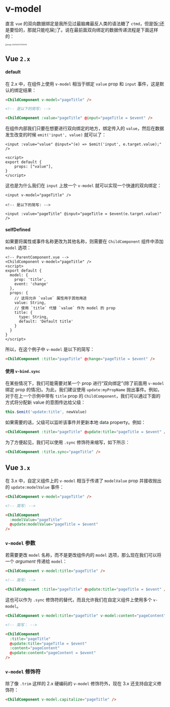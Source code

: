 # v-model

直言 `vue` 的双向数据绑定是我所见过最脑瘫最反人类的语法糖了 `ctmd`，但是饭`🍚`还是要恰的，那就只能吃屎`💩`了。说在最前面双向绑定的数据传递流程是下面这样的：

<img src="assets/image-20210303173515413.png" alt="image-20210303173515413" style="zoom:35%;" />



## Vue `2.x`

#### default

在 2.x 中，在组件上使用 `v-model` 相当于绑定 `value` prop 和 `input` 事件，这是默认的绑定结果：

```html
<ChildComponent v-model="pageTitle" />

<!-- 是以下的简写: -->

<ChildComponent :value="pageTitle" @input="pageTitle = $event" />
```

在组件内部我们只要在想要进行双向绑定的地方，绑定传入的 `value`，然后在数据发生改变的时候 `emit('input', value)` 就可以了：

```vue
<input :value="value" @input="(e) => $emit('input', e.target.value);" />

<script>
export default {
	props: ["value"],
}
</script>
```

这也是为什么我们在 `input` 上放一个 `v-model` 就可以实现一个快速的双向绑定：

```vue
<input v-model="pageTitle" />

<!-- 是以下的简写: -->

<input :value="pageTitle" @input="pageTitle = $event(e.target.value)" />
```

#### selfDefined

如果要将属性或事件名称更改为其他名称，则需要在 `ChildComponent` 组件中添加 `model` 选项：

```vue
<!-- ParentComponent.vue -->
<ChildComponent v-model="pageTitle" />
<script>
export default {
  model: {
    prop: 'title',
    event: 'change'
  },
  props: {
    // 这将允许 `value` 属性用于其他用途
    value: String,
    // 使用 `title` 代替 `value` 作为 model 的 prop
    title: {
      type: String,
      default: 'Default title'
    }
  }
}
</script>
```

所以，在这个例子中 `v-model` 是以下的简写：

```html
<ChildComponent :title="pageTitle" @change="pageTitle = $event" />
```

#### 使用 `v-bind.sync`

在某些情况下，我们可能需要对某一个 prop 进行“双向绑定”(除了前面用 `v-model` 绑定 prop 的情况)。为此，我们建议使用 `update:myPropName` 抛出事件。例如，对于在上一个示例中带有 `title` prop 的 `ChildComponent`，我们可以通过下面的方式将分配新 value 的意图传达给父级：

```js
this.$emit('update:title', newValue)
```

如果需要的话，父级可以监听该事件并更新本地 data property。例如：

```html
<ChildComponent :title="pageTitle" @update:title="pageTitle = $event" />
```

为了方便起见，我们可以使用 `.sync` 修饰符来缩写，如下所示：

```html
<ChildComponent :title.sync="pageTitle" />
```

## Vue `3.x`

在 3.x 中，自定义组件上的 `v-model` 相当于传递了 `modelValue` prop 并接收抛出的 `update:modelValue` 事件：

```html
<ChildComponent v-model="pageTitle" />

<!-- 简写: -->

<ChildComponent
  :modelValue="pageTitle"
  @update:modelValue="pageTitle = $event"
/>
```

### `v-model` 参数

若需要更改 `model` 名称，而不是更改组件内的 `model` 选项，那么现在我们可以将一个 *argument* 传递给 `model`：

```html
<ChildComponent v-model:title="pageTitle" />

<!-- 简写: -->

<ChildComponent :title="pageTitle" @update:title="pageTitle = $event" />
```

这也可以作为 `.sync` 修饰符的替代，而且允许我们在自定义组件上使用多个 `v-model`。

```html
<ChildComponent v-model:title="pageTitle" v-model:content="pageContent" />

<!-- 简写： -->

<ChildComponent
  :title="pageTitle"
  @update:title="pageTitle = $event"
  :content="pageContent"
  @update:content="pageContent = $event"
/>
```

### `v-model` 修饰符

除了像 `.trim` 这样的 2.x 硬编码的 `v-model` 修饰符外，现在 3.x 还支持自定义修饰符：

```html
<ChildComponent v-model.capitalize="pageTitle" />
```

